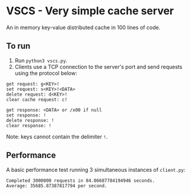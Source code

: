 # VSCS - Very simple cache server

An in memory key-value distributed cache in 100 lines of code.

## To run
1. Run `python3 vscs.py`.
1. Clients use a TCP connection to the server's port and send requests using the protocol below:
```
get request: g<KEY>!
set request: s<KEY>!<DATA>
delete request: d<KEY>!
clear cache request: c!

get response: <DATA> or /x00 if null
set response: !
delete response: !
clear response: !
```
Note: keys cannot contain the delimiter `!`.

## Performance
A basic performance test running 3 simultaneous instances of `client.py`:
```
Completed 3000000 requests in 84.06687784194946 seconds.
Average: 35685.87387817794 per second.
```